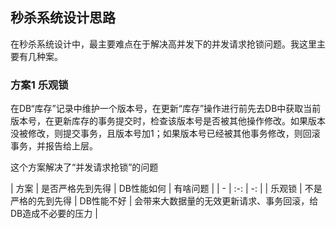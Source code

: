 ## 秒杀系统设计思路
在秒杀系统设计中，最主要难点在于解决高并发下的并发请求抢锁问题。我这里主要有几种案。

### 方案1 乐观锁
在DB“库存”记录中维护一个版本号，在更新“库存”操作进行前先去DB中获取当前版本号，在更新库存的事务提交时，检查该版本号是否被其他操作修改。如果版本没被修改，则提交事务，且版本号加1；如果版本号已经被其他事务修改，则回滚事务，并报告给上层。

这个方案解决了“并发请求抢锁”的问题

| 方案 | 是否严格先到先得 | DB性能如何 | 有啥问题 |
| - | :-: | -: | 
| 乐观锁 | 不是严格的先到先得 | DB性能不好 | 会带来大数据量的无效更新请求、事务回滚，给DB造成不必要的压力 |
